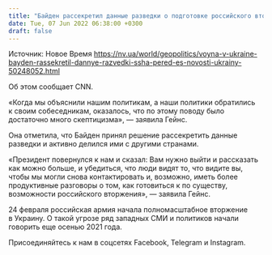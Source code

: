 ```yaml
---
title: "Байден рассекретил данные разведки о подготовке российского вторжения из-за скептицизма союзников"
date: Tue, 07 Jun 2022 06:38:00 +0300
draft: false
---
```

Источник: Новое Время https://nv.ua/world/geopolitics/voyna-v-ukraine-bayden-rassekretil-dannye-razvedki-ssha-pered-es-novosti-ukrainy-50248052.html


Об этом сообщает CNN.

«Когда мы объяснили нашим политикам, а наши политики обратились к своим собеседникам, оказалось, что по этому поводу было достаточно много скептицизма», — заявила Гейнс.

Она отметила, что Байден принял решение рассекретить данные разведки и активно делился ими с другими странами.

«Президент повернулся к нам и сказал: Вам нужно выйти и рассказать как можно больше, и убедиться, что люди видят то, что видите вы, чтобы мы могли снова контактировать и, возможно, иметь более продуктивные разговоры о том, как готовиться к по существу, возможности российского вторжения», — заявила Гейнс.

24 февраля российская армия начала полномасштабное вторжение в Украину. О такой угрозе ряд западных СМИ и политиков начали говорить еще осенью 2021 года.

Присоединяйтесь к нам в соцсетях Facebook, Telegram и Instagram.
